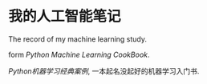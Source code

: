 # 我的人工智能笔记

The record of my machine learning study.

form _Python Machine Learning CookBook_.

_Python机器学习经典案例_, 一本起名没起好的机器学习入门书.
